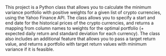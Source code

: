 This project is a Python class that allows you to calculate the minimum variance portfolio with positive weights for a given list of crypto currencies, using the Yahoo Finance API. The class allows you to specify a start and end date for the historical prices of the crypto currencies, and returns a mapping from column names to weights for the optimal portfolio (+ expected daily return and standard deviation for each currency). The class also includes an additional feature that allows you to pass a target return value, and returns a portfolio with target return values with minimum variance if it is feasible.
